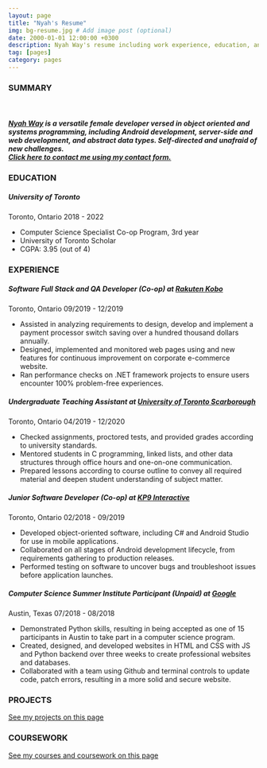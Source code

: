 ```yaml
---
layout: page
title: "Nyah's Resume"
img: bg-resume.jpg # Add image post (optional)
date: 2000-01-01 12:00:00 +0300
description: Nyah Way's resume including work experience, education, and links to projects she has worked on.
tag: [pages]
category: pages
---
```


<div class="resume">
	<h3 class="section_header">SUMMARY</h3>
	<br>
	<h5 class="details">
	<a href="{{ site.baseurl }}/about/">Nyah Way</a> is a versatile female developer versed in object oriented and systems programming, including Android development, server-side and web development, and abstract data types. Self-directed and unafraid of new challenges.
	<br>
	<a href="{{ site.baseurl }}/contact/" class="details">
	  Click here to contact me using my contact form.
	</a>
	<h3 class="section_header">EDUCATION</h3>
	<h5 class="resume_title">
    University of Toronto
  </h5>
  <p class="date">
    Toronto, Ontario 2018 - 2022
  </p>
	<ul class="details">
		<li>Computer Science Specialist Co-op Program, 3rd year</li>
		<li>University of Toronto Scholar</li>
		<li>CGPA: 3.95 (out of 4)</li>
	</ul>
	<h3 class="section_header">EXPERIENCE</h3>
	<h5 class="resume_title">
    Software Full Stack and QA Developer (Co-op) at <a href="https://www.kobo.com/">Rakuten Kobo</a>
  </h5>
  <p class="date">
    Toronto, Ontario 09/2019 - 12/2019
  </p>
	<ul class="details">
		<li>Assisted in analyzing requirements to design, develop and implement a payment processor switch saving over a hundred thousand dollars annually.</li>
		<li>Designed, implemented and monitored web pages using and new features for continuous improvement on corporate e-commerce website.</li>
		<li>Ran performance checks on .NET framework projects to ensure users encounter 100% problem-free experiences.</li>
	</ul>
	<h5 class="resume_title">
    Undergraduate Teaching Assistant at <a href="https://www.utsc.utoronto.ca/home/">University of Toronto Scarborough</a>
  </h5>
  <p class="date">
    Toronto, Ontario 04/2019 - 12/2020
  </p>
	<ul class="details">
		<li>Checked assignments, proctored tests, and provided grades according to university standards.</li>
		<li>Mentored students in C programming, linked lists, and other data structures through office hours and one-on-one communication.</li>
		<li>Prepared lessons according to course outline to convey all required material and deepen student understanding of subject matter.</li>
	</ul>
	<h5 class="resume_title">
    Junior Software Developer (Co-op) at <a href="https://www.kp9.ca/">KP9 Interactive</a>
  </h5>
  <p class="date">
    Toronto, Ontario 02/2018 - 09/2019
  </p>
	<ul class="details">
		<li>Developed object-oriented software, including C# and Android Studio for use in mobile applications.</li>
		<li>Collaborated on all stages of Android development lifecycle, from requirements gathering to production releases.</li>
		<li>Performed testing on software to uncover bugs and troubleshoot issues before application launches.</li>
	</ul>
	<h5 class="resume_title">
    Computer Science Summer Institute Participant (Unpaid) at <a href="https://google.com">Google</a>
  </h5>
  <p class="date">
    Austin, Texas 07/2018 - 08/2018
  </p>
	<ul class="details">
			<li>Demonstrated Python skills, resulting in being accepted as one of 15 participants in Austin to take part in a computer science program.</li>
			<li>Created, designed, and developed websites in HTML and CSS with JS and Python backend over three weeks to create professional websites and databases.</li>
			<li>Collaborated with a team using Github and terminal controls to update code, patch errors, resulting in a more solid and secure website.</li>
	</ul>
  <h3 class="section_header">PROJECTS</h3>
  <a class="details" href="{{site.baseurl}}/projects/">See my projects on this page</a>
  <h3 class="section_header">COURSEWORK</h3>
  <a class="details" href="{{site.baseurl}}/list-of-classes-and-descriptions/">See my courses and coursework on this page</a>
</div>